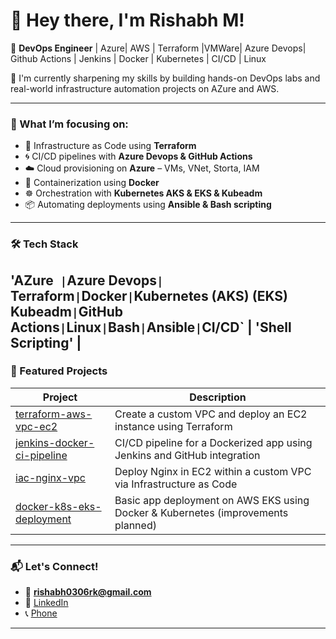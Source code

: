# 👋 Hey there, I'm Rishabh M!

🚀 **DevOps Engineer** | Azure| AWS | Terraform |VMWare|  Azure Devops| Github Actions | Jenkins | Docker | Kubernetes | CI/CD | Linux

🌱 I'm currently sharpening my skills by building hands-on DevOps labs and real-world infrastructure automation projects on AZure and AWS.

---

### 🧠 What I’m focusing on:
- 🔧 Infrastructure as Code using **Terraform**
- 🌀 CI/CD pipelines with **Azure Devops & GitHub Actions**
- ☁️ Cloud provisioning on **Azure** – VMs, VNet, Storta, IAM
- 🐳 Containerization using **Docker**
- ☸️ Orchestration with **Kubernetes AKS & EKS & Kubeadm**
- 📦 Automating deployments using **Ansible & Bash scripting**

---

### 🛠️ Tech Stack
'AZure`  | `Azure Devops`| `Terraform` | `Docker` | `Kubernetes (AKS) (EKS) Kubeadm` | `GitHub Actions` | `Linux` | `Bash` | `Ansible` | `CI/CD` | 'Shell Scripting' |
---

### 📂 Featured Projects

| Project | Description |
|--------|-------------|
| [terraform-aws-vpc-ec2](https://github.com/ARIFULLALAB01/Terraform-Aws-VPC-EC2) | Create a custom VPC and deploy an EC2 instance using Terraform |
| [jenkins-docker-ci-pipeline](https://github.com/ARIFULLALAB01/Jenkins-Docker-CI-Pipeline)  | CI/CD pipeline for a Dockerized app using Jenkins and GitHub integration |
| [iac-nginx-vpc](https://github.com/ARIFULLALAB01/IAC-Nginx-VPC)  | Deploy Nginx in EC2 within a custom VPC via Infrastructure as Code |
| [docker-k8s-eks-deployment](https://github.com/ARIFULLALAB01/Docker-Kubernetes-EKS-Deployment)  | Basic app deployment on AWS EKS using Docker & Kubernetes (improvements planned) |

---

### 📬 Let's Connect!
- 📧 **[rishabh0306rk@gmail.com](rishabh0306rk@gmail.com)**
- 💼 [LinkedIn](https://www.linkedin.com/in/arifullashaikofficial/)
- 📞 [Phone](http://wa.me/9399977472)

---

